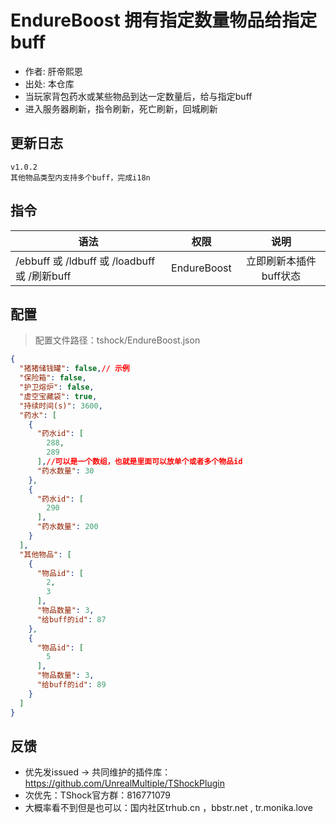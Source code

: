 # EndureBoost 拥有指定数量物品给指定buff

- 作者: 肝帝熙恩
- 出处: 本仓库
- 当玩家背包药水或某些物品到达一定数量后，给与指定buff
- 进入服务器刷新，指令刷新，死亡刷新，回城刷新

## 更新日志

```
v1.0.2
其他物品类型内支持多个buff，完成i18n
```

## 指令

| 语法           |        权限         |   说明   |
| -------------- | :-----------------: | :------: |
| /ebbuff 或 /ldbuff 或 /loadbuff 或 /刷新buff| EndureBoost| 立即刷新本插件buff状态|

## 配置
> 配置文件路径：tshock/EndureBoost.json
```json
{
  "猪猪储钱罐": false,// 示例
  "保险箱": false,
  "护卫熔炉": false,
  "虚空宝藏袋": true,
  "持续时间(s)": 3600,
  "药水": [
    {
      "药水id": [
        288,
        289
      ],//可以是一个数组，也就是里面可以放单个或者多个物品id
      "药水数量": 30
    },
    {
      "药水id": [
        290
      ],
      "药水数量": 200
    }
  ],
  "其他物品": [
    {
      "物品id": [
        2,
        3
      ],
      "物品数量": 3,
      "给buff的id": 87
    },
    {
      "物品id": [
        5
      ],
      "物品数量": 3,
      "给buff的id": 89
    }
  ]
}
```

## 反馈
- 优先发issued -> 共同维护的插件库：https://github.com/UnrealMultiple/TShockPlugin
- 次优先：TShock官方群：816771079
- 大概率看不到但是也可以：国内社区trhub.cn ，bbstr.net , tr.monika.love
